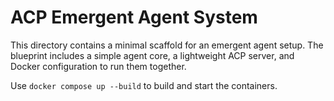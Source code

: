 # ACP Emergent Agent System

This directory contains a minimal scaffold for an emergent agent setup. The blueprint includes a simple agent core, a lightweight ACP server, and Docker configuration to run them together.

Use `docker compose up --build` to build and start the containers.
